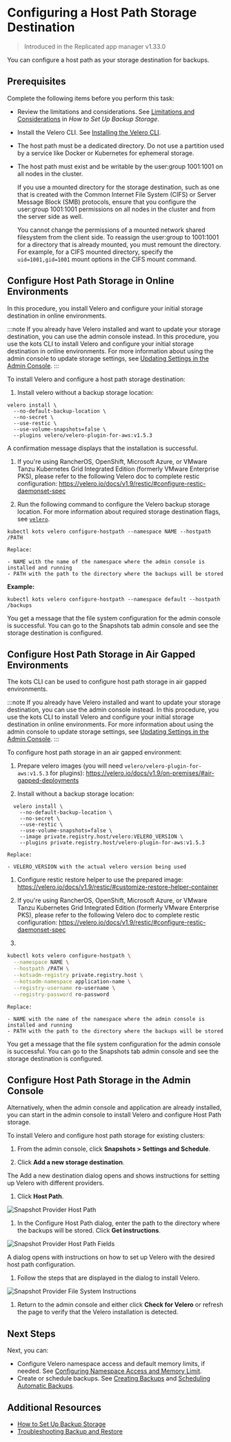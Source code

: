 # Configuring a Host Path Storage Destination

> Introduced in the Replicated app manager v1.33.0

You can configure a host path as your storage destination for backups.

## Prerequisites

Complete the following items before you perform this task:

* Review the limitations and considerations. See [Limitations and Considerations](snapshots-config-workflow#limitations-and-considerations) in _How to Set Up Backup Storage_.
* Install the Velero CLI. See [Installing the Velero CLI](snapshots-velero-cli-installing).
* The host path must be a dedicated directory. Do not use a partition used by a service like Docker or Kubernetes for ephemeral storage.
* The host path must exist and be writable by the user:group 1001:1001 on all nodes in the cluster.

   If you use a mounted directory for the storage destination, such as one that is created with the Common Internet File System (CIFS) or Server Message Block (SMB) protocols, ensure that you configure the user:group 1001:1001 permissions on all nodes in the cluster and from the server side as well.

   You cannot change the permissions of a mounted network shared filesystem from the client side. To reassign the user:group to 1001:1001 for a directory that is already mounted, you must remount the directory. For example, for a CIFS mounted directory, specify the `uid=1001,gid=1001` mount options in the CIFS mount command.

## Configure Host Path Storage in Online Environments

In this procedure, you install Velero and configure your initial storage destination in online environments.

:::note
If you already have Velero installed and want to update your storage destination, you can use the admin console instead. In this procedure, you use the kots CLI to install Velero and configure your initial storage destination in online environments. For more information about using the admin console to update storage settings, see [Updating Settings in the Admin Console](snapshots-updating-with-admin-console).
:::

To install Velero and configure a host path storage destination:

1. Install velero without a backup storage location:

  ```
  velero install \
    --no-default-backup-location \
    --no-secret \
    --use-restic \
    --use-volume-snapshots=false \
    --plugins velero/velero-plugin-for-aws:v1.5.3
  ```

  A confirmation message displays that the installation is successful.

1. If you're using RancherOS, OpenShift, Microsoft Azure, or VMware Tanzu Kubernetes Grid Integrated Edition (formerly VMware Enterprise PKS), please refer to the following Velero doc to complete restic configuration: https://velero.io/docs/v1.9/restic/#configure-restic-daemonset-spec

1. Run the following command to configure the Velero backup storage location. For more information about required storage destination flags, see [`velero`](/reference/kots-cli-velero-index).

  ```
  kubectl kots velero configure-hostpath --namespace NAME --hostpath /PATH
  ```

    Replace:

    - NAME with the name of the namespace where the admin console is installed and running
    - PATH with the path to the directory where the backups will be stored

  **Example:**

  ```
  kubectl kots velero configure-hostpath --namespace default --hostpath /backups
  ```

  You get a message that the file system configuration for the admin console is successful. You can go to the Snapshots tab admin console and see the storage destination is configured.

## Configure Host Path Storage in Air Gapped Environments

The kots CLI can be used to configure host path storage in air gapped environments.

:::note
If you already have Velero installed and want to update your storage destination, you can use the admin console instead. In this procedure, you use the kots CLI to install Velero and configure your initial storage destination in online environments. For more information about using the admin console to update storage settings, see [Updating Settings in the Admin Console](snapshots-updating-with-admin-console).
:::

To configure host path storage in an air gapped environment:

1. Prepare velero images (you will need `velero/velero-plugin-for-aws:v1.5.3` for plugins): https://velero.io/docs/v1.9/on-premises/#air-gapped-deployments

1. Install without a backup storage location:

  ```
    velero install \
      --no-default-backup-location \
      --no-secret \
      --use-restic \
      --use-volume-snapshots=false \
      --image private.registry.host/velero:VELERO_VERSION \
      --plugins private.registry.host/velero-plugin-for-aws:v1.5.3
  ```

    Replace:

    - VELERO_VERSION with the actual velero version being used

1. Configure restic restore helper to use the prepared image: https://velero.io/docs/v1.9/restic/#customize-restore-helper-container

1. If you're using RancherOS, OpenShift, Microsoft Azure, or VMware Tanzu Kubernetes Grid Integrated Edition (formerly VMware Enterprise PKS), please refer to the following Velero doc to complete restic configuration: https://velero.io/docs/v1.9/restic/#configure-restic-daemonset-spec

1. 

  ```bash
  kubectl kots velero configure-hostpath \
    --namespace NAME \
    --hostpath /PATH \
    --kotsadm-registry private.registry.host \
    --kotsadm-namespace application-name \
    --registry-username ro-username \
    --registry-password ro-password
  ```

    Replace:

    - NAME with the name of the namespace where the admin console is installed and running
    - PATH with the path to the directory where the backups will be stored

You get a message that the file system configuration for the admin console is successful. You can go to the Snapshots tab admin console and see the storage destination is configured.

## Configure Host Path Storage in the Admin Console

Alternatively, when the admin console and application are already installed, you can start in the admin console to install Velero and configure Host Path storage.

To install Velero and configure host path storage for existing clusters:

1. From the admin console, click **Snapshots > Settings and Schedule**.

1. Click **Add a new storage destination**.

  The Add a new destination dialog opens and shows instructions for setting up Velero with different providers.

1. Click **Host Path**.

  ![Snapshot Provider Host Path](/images/snapshot-provider-hostpath.png)

1. In the Configure Host Path dialog, enter the path to the directory where the backups will be stored. Click **Get instructions**.

  ![Snapshot Provider Host Path Fields](/images/snapshot-provider-hostpath-field.png)

  A dialog opens with instructions on how to set up Velero with the desired host path configuration.

1. Follow the steps that are displayed in the dialog to install Velero.

  ![Snapshot Provider File System Instructions](/images/snapshot-provider-hostpath-instructions.png)

1. Return to the admin console and either click **Check for Velero** or refresh the page to verify that the Velero installation is detected.


## Next Steps

Next, you can:

* Configure Velero namespace access and default memory limits, if needed. See [Configuring Namespace Access and Memory Limit](snapshots-velero-installing-config).
* Create or schedule backups. See [Creating Backups](snapshots-creating) and [Scheduling Automatic Backups](snapshots-scheduling).

## Additional Resources

* [How to Set Up Backup Storage](snapshots-understanding)
* [Troubleshooting Backup and Restore](snapshots-troubleshooting-backup-restore)

